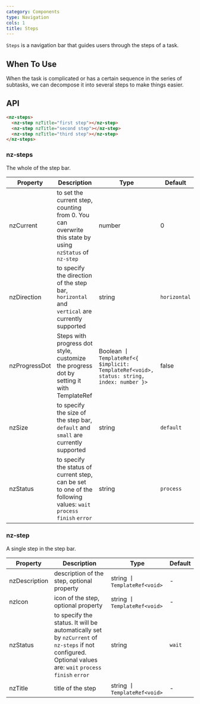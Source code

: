 ```yaml
---
category: Components
type: Navigation
cols: 1
title: Steps
---
```


`Steps` is a navigation bar that guides users through the steps of a task.

## When To Use

When the task is complicated or has a certain sequence in the series of subtasks, we can decompose it into several steps to make things easier.

## API

```html
<nz-steps>
  <nz-step nzTitle="first step"></nz-step>
  <nz-step nzTitle="second step"></nz-step>
  <nz-step nzTitle="third step"></nz-step>
</nz-steps>
```

### nz-steps

The whole of the step bar.

| Property | Description | Type | Default |
| -------- | ----------- | ---- | ------- |
| nzCurrent | to set the current step, counting from 0. You can overwrite this state by using `nzStatus` of `nz-step` | number | 0 |
| nzDirection | to specify the direction of the step bar, `horizontal` and `vertical` are currently supported | string | `horizontal` |
| nzProgressDot | Steps with progress dot style, customize the progress dot by setting it with TemplateRef | Boolean 丨 `TemplateRef<{ $implicit: TemplateRef<void>, status: string, index: number }>` | false |
| nzSize | to specify the size of the step bar, `default` and `small` are currently supported | string | `default` |
| nzStatus | to specify the status of current step, can be set to one of the following values: `wait` `process` `finish` `error` | string | `process` |

### nz-step

A single step in the step bar.

| Property | Description | Type | Default |
| -------- | ----------- | ---- | ------- |
| nzDescription | description of the step, optional property | string 丨 `TemplateRef<void>` | - |
| nzIcon | icon of the step, optional property | string 丨 `TemplateRef<void>` | - |
| nzStatus | to specify the status. It will be automatically set by `nzCurrent` of `nz-steps` if not configured. Optional values are: `wait` `process` `finish` `error` | string | `wait` |
| nzTitle | title of the step | string 丨 `TemplateRef<void>` | - |
